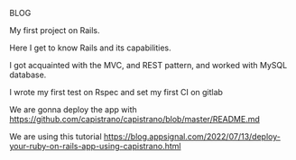 BLOG 

My first project on Rails.

Here I get to know Rails and its capabilities.

I got acquainted with the MVC, and REST pattern, and worked with MySQL database.

I wrote my first test on Rspec and set my first CI on gitlab

We are gonna deploy the app with https://github.com/capistrano/capistrano/blob/master/README.md

We are using this tutorial https://blog.appsignal.com/2022/07/13/deploy-your-ruby-on-rails-app-using-capistrano.html
